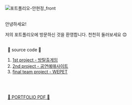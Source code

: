 

![포트폴리오-안현정_front](https://github.com/cho1ok/PORTFOLIO/assets/117049958/296bac37-1d87-4aba-a141-e20d025f390d)

<br>
안녕하세요! 

저의 포트폴리오에 방문하신 것을 환영합니다. 천천히 둘러보세요 😊 
<br><br>

&nbsp;
🔮 source code 🔮
&nbsp;
1. <a href="https://github.com/cho1ok/project1_escape_game">1st project - 방탈출게임</a>
&nbsp;
2. <a href="https://github.com/cho1ok/project2_java_swing">2nd project - 공연예매사이트</a>
&nbsp;
3. <a href="https://github.com/cho1ok/project3_team4_wepet">final team project - WEPET</a>

<br><br><br>
&nbsp;
<a href="https://github.com/cho1ok/PORTFOLIO/blob/master/포트폴리오-안현정.pdf">🔮 PORTFOLIO PDF 🔮</a>
<br><br>


